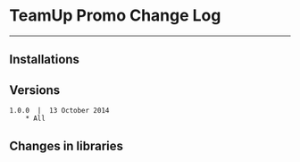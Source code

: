 # TeamUp Promo Change Log
----------------------------------------------------------------------------------------------------------------------------------------


## Installations


## Versions

	1.0.0  |  13 October 2014
		* All


## Changes in libraries
